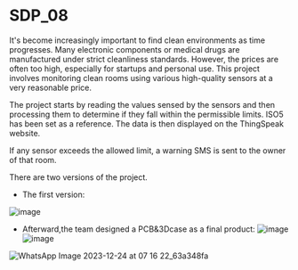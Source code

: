 # SDP_08
It's become increasingly important to find clean environments as time progresses. Many electronic components or medical drugs are manufactured under strict cleanliness standards. However, the prices are often too high, especially for startups and personal use. This project involves monitoring clean rooms using various high-quality sensors at a very reasonable price.

The project starts by reading the values sensed by the sensors and then processing them to determine if they fall within the permissible limits. ISO5 has been set as a reference. The data is then displayed on the ThingSpeak website.

If any sensor exceeds the allowed limit, a warning SMS is sent to the owner of that room.

There are two versions of the project. 
- The first version:

![image](https://github.com/alkaff79/SDP_08/assets/130121869/75e6ab53-46fc-40a9-8530-a939809aab1b)






























- Afterward,the team designed a PCB&3Dcase as a final product:
![image](https://github.com/alkaff79/SDP_08/assets/130121869/fc768d0a-48a8-4894-bbcb-6b02f95991f4)
![image](https://github.com/alkaff79/SDP_08/assets/130121869/683bc09b-66e4-453f-8caf-f7a7832177a2)

![WhatsApp Image 2023-12-24 at 07 16 22_63a348fa](https://github.com/alkaff79/SDP_08/assets/130121869/1c8cc9f4-23ca-45c1-a284-850d12460611)


